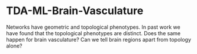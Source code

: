 # TDA-ML-Brain-Vasculature

Networks have geometric and topological phenotypes. 
In past work we have found that the topological phenotypes are distinct. Does the same happen for brain vasculature? 
Can we tell brain regions apart from topology alone?
